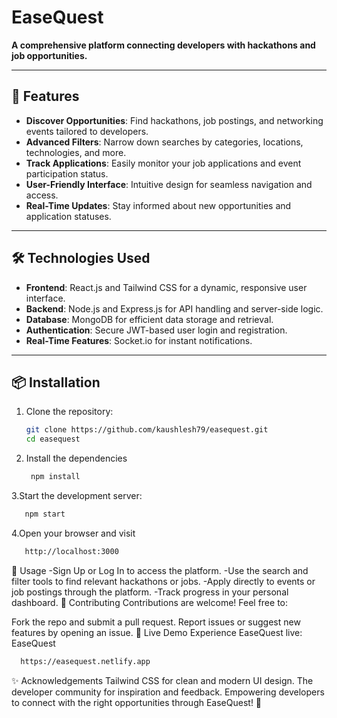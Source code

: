 # EaseQuest  

**A comprehensive platform connecting developers with hackathons and job opportunities.**  

---

## 🚀 Features  

- **Discover Opportunities**: Find hackathons, job postings, and networking events tailored to developers.  
- **Advanced Filters**: Narrow down searches by categories, locations, technologies, and more.  
- **Track Applications**: Easily monitor your job applications and event participation status.  
- **User-Friendly Interface**: Intuitive design for seamless navigation and access.  
- **Real-Time Updates**: Stay informed about new opportunities and application statuses.  

---

## 🛠️ Technologies Used  

- **Frontend**: React.js and Tailwind CSS for a dynamic, responsive user interface.  
- **Backend**: Node.js and Express.js for API handling and server-side logic.  
- **Database**: MongoDB for efficient data storage and retrieval.  
- **Authentication**: Secure JWT-based user login and registration.  
- **Real-Time Features**: Socket.io for instant notifications.  

---

## 📦 Installation  

1. Clone the repository:  
   ```bash  
   git clone https://github.com/kaushlesh79/easequest.git  
   cd easequest  
2. Install the dependencies
   ```bash
    npm install
   ```
3.Start the development server:
```bash
   npm start  
```
4.Open your browser and visit
```bash
   http://localhost:3000
```
🎯 Usage
  -Sign Up or Log In to access the platform.
  -Use the search and filter tools to find relevant hackathons or jobs.
  -Apply directly to events or job postings through the platform.
  -Track progress in your personal dashboard.
👥 Contributing
  Contributions are welcome! Feel free to:

Fork the repo and submit a pull request.
Report issues or suggest new features by opening an issue.
🔗 Live Demo
  Experience EaseQuest live: EaseQuest 
  ```bash
    https://easequest.netlify.app
  ```

✨ Acknowledgements
  Tailwind CSS for clean and modern UI design.
  The developer community for inspiration and feedback.
  Empowering developers to connect with the right opportunities through EaseQuest! 🌟
